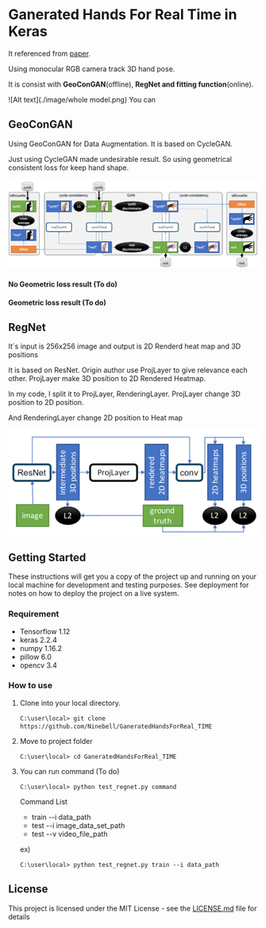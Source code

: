 # Ganerated Hands For Real Time in Keras

It referenced from [paper](https://handtracker.mpi-inf.mpg.de/projects/GANeratedHands/).

Using monocular RGB camera track 3D hand pose.

It is consist with __GeoConGAN__(offline), __RegNet and fitting function__(online). 

![Alt text](./image/whole model.png)
You can 


## GeoConGAN
Using GeoConGAN for Data Augmentation. It is based on CycleGAN.

Just using CycleGAN made undesirable result. So using geometrical consistent loss for keep hand shape.  

![Alt text](./image/GeoCycleGan.png)


#### No Geometric loss result (To do)
#### Geometric loss result (To do)


## RegNet  
It`s input is 256x256 image and output is 2D Renderd heat map and 3D positions

It is based on ResNet. Origin author use ProjLayer to give relevance each other. 
 ProjLayer make 3D position to 2D Rendered Heatmap.  

In my code, I split it to ProjLayer, RenderingLayer. ProjLayer change 3D position to 2D position.  

And RenderingLayer change 2D position to Heat map

![Alt text](./image/regnet_model.png)

## Getting Started

These instructions will get you a copy of the project up and running on your local machine for development and testing purposes. See deployment for notes on how to deploy the project on a live system.

### Requirement 

- Tensorflow 1.12
- keras 2.2.4  
- numpy 1.16.2  
- pillow 6.0
- opencv 3.4
    
### How to use

1. Clone into your local directory.  
    ```
    C:\user\local> git clone https://github.com/Ninebell/GaneratedHandsForReal_TIME
    ```
2. Move to project folder
    ```
    C:\user\local> cd GaneratedHandsForReal_TIME
    ```
3. You can run command (To do)
    ```
    C:\user\local> python test_regnet.py command
    ```
    
    Command List
    - train --i data_path  
    - test --i image_data_set_path 
    - test --v video_file_path
    
    ex)
    ```
    C:\user\local> python test_regnet.py train --i data_path
    ```

## License

This project is licensed under the MIT License - see the [LICENSE.md](LICENSE.md) file for details

